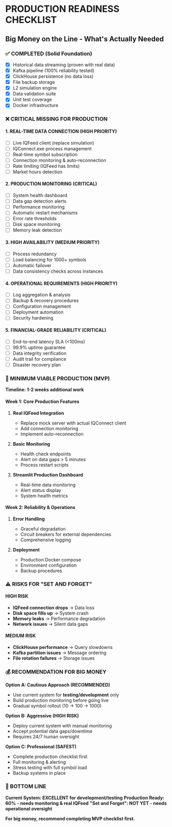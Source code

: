 # PRODUCTION READINESS CHECKLIST
## Big Money on the Line - What's Actually Needed

### ✅ COMPLETED (Solid Foundation)
- [x] Historical data streaming (proven with real data)
- [x] Kafka pipeline (100% reliability tested)
- [x] ClickHouse persistence (no data loss)
- [x] File backup storage
- [x] L2 simulation engine
- [x] Data validation suite
- [x] Unit test coverage
- [x] Docker infrastructure

### ❌ CRITICAL MISSING FOR PRODUCTION

#### 1. REAL-TIME DATA CONNECTION (HIGH PRIORITY)
- [ ] Live IQFeed client (replace simulation)
- [ ] IQConnect.exe process management
- [ ] Real-time symbol subscription
- [ ] Connection monitoring & auto-reconnection
- [ ] Rate limiting (IQFeed has limits)
- [ ] Market hours detection

#### 2. PRODUCTION MONITORING (CRITICAL)
- [ ] System health dashboard
- [ ] Data gap detection alerts
- [ ] Performance monitoring
- [ ] Automatic restart mechanisms  
- [ ] Error rate thresholds
- [ ] Disk space monitoring
- [ ] Memory leak detection

#### 3. HIGH AVAILABILITY (MEDIUM PRIORITY)
- [ ] Process redundancy
- [ ] Load balancing for 1000+ symbols
- [ ] Automatic failover
- [ ] Data consistency checks across instances

#### 4. OPERATIONAL REQUIREMENTS (HIGH PRIORITY)
- [ ] Log aggregation & analysis
- [ ] Backup & recovery procedures
- [ ] Configuration management
- [ ] Deployment automation
- [ ] Security hardening

#### 5. FINANCIAL-GRADE RELIABILITY (CRITICAL)
- [ ] End-to-end latency SLA (<100ms)
- [ ] 99.9% uptime guarantee
- [ ] Data integrity verification
- [ ] Audit trail for compliance
- [ ] Disaster recovery plan

### 🎯 MINIMUM VIABLE PRODUCTION (MVP)
**Timeline: 1-2 weeks additional work**

#### Week 1: Core Production Features
1. **Real IQFeed Integration**
   - Replace mock server with actual IQConnect client
   - Add connection monitoring
   - Implement auto-reconnection

2. **Basic Monitoring**
   - Health check endpoints
   - Alert on data gaps > 5 minutes
   - Process restart scripts

3. **Streamlit Production Dashboard**
   - Real-time data monitoring
   - Alert status display
   - System health metrics

#### Week 2: Reliability & Operations
1. **Error Handling**
   - Graceful degradation
   - Circuit breakers for external dependencies
   - Comprehensive logging

2. **Deployment**
   - Production Docker compose
   - Environment configuration
   - Backup procedures

### ⚠️ RISKS FOR "SET AND FORGET"

#### HIGH RISK
- **IQFeed connection drops** → Data loss
- **Disk space fills up** → System crash  
- **Memory leaks** → Performance degradation
- **Network issues** → Silent data gaps

#### MEDIUM RISK
- **ClickHouse performance** → Query slowdowns
- **Kafka partition issues** → Message ordering
- **File rotation failures** → Storage issues

### 💰 RECOMMENDATION FOR BIG MONEY

**Option A: Cautious Approach (RECOMMENDED)**
- Use current system for **testing/development** only
- Build production monitoring before going live
- Gradual symbol rollout (10 → 100 → 1000)

**Option B: Aggressive (HIGH RISK)**
- Deploy current system with manual monitoring
- Accept potential data gaps/downtime
- Requires 24/7 human oversight

**Option C: Professional (SAFEST)**
- Complete production checklist first
- Full monitoring & alerting
- Stress testing with full symbol load
- Backup systems in place

### 🎯 BOTTOM LINE

**Current System: EXCELLENT for development/testing**
**Production Ready: 60% - needs monitoring & real IQFeed**
**"Set and Forget": NOT YET - needs operational oversight**

**For big money, recommend completing MVP checklist first.**